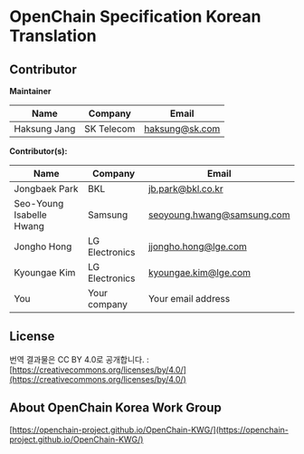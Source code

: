 
# OpenChain Specification Korean Translation


## Contributor
**Maintainer**

| Name | Company | Email |
|--|--|--|
| Haksung Jang | SK Telecom | haksung@sk.com |

**Contributor(s):**

| Name | Company | Email |
|--|--|--|
| Jongbaek Park | BKL | jb.park@bkl.co.kr |
| Seo-Young Isabelle Hwang | Samsung | seoyoung.hwang@samsung.com |
| Jongho Hong | LG Electronics | jjongho.hong@lge.com |
| Kyoungae Kim | LG Electronics | kyoungae.kim@lge.com |
| You | Your company | Your email address |

## License
번역 결과물은 CC BY 4.0로 공개합니다. : [https://creativecommons.org/licenses/by/4.0/](https://creativecommons.org/licenses/by/4.0/)

## About OpenChain Korea Work Group
[https://openchain-project.github.io/OpenChain-KWG/](https://openchain-project.github.io/OpenChain-KWG/)

